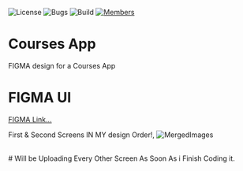 ![License](https://img.shields.io/badge/license-BSD--3-orange) ![Bugs](https://img.shields.io/badge/bugs-0%20open-brightgreen) ![Build](https://img.shields.io/badge/Build-passing-brightgreen?logo=github) [![Members](https://img.shields.io/discord/750034898680807434?label=members&logo=discord&color=7289da)](https://discord.gg/CHZea8zvBG)

# Courses App

FIGMA design for a Courses App
<br>

# FIGMA UI
<a href="https://www.figma.com/design/ojEAaOeeXrvFjCB4dIvFJi/Online-Learning-App-Design-(Community)?node-id=0-1&t=ytmQx4QXmkWrrKf6-1">FIGMA Link...</a>

First & Second Screens IN MY design Order!,
![MergedImages](https://github.com/user-attachments/assets/af482807-1ca9-4fdd-8aa6-8615ebc7894c)


<br>
# Will be Uploading Every Other Screen As Soon As i Finish Coding it.
